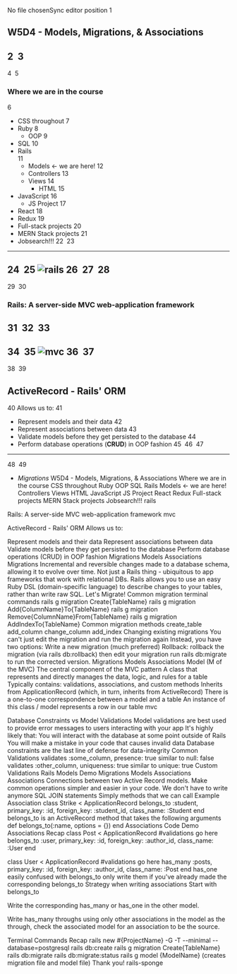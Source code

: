 No file chosenSync editor position
1
## W5D4 - Models, Migrations, & Associations
2
​
3
---
4
​
5
### Where we are in the course
6
- CSS throughout
7
- Ruby 
8
  - OOP
9
- SQL
10
- Rails  
11
  - Models  <- we are here!
12
  - Controllers
13
  - Views
14
    - HTML 
15
- JavaScript
16
  - JS Project 
17
- React
18
- Redux
19
- Full-stack projects
20
- MERN Stack projects 
21
- Jobsearch!!! 
22
​
23
---
24
​
25
![rails](https://upload.wikimedia.org/wikipedia/commons/thumb/6/62/Ruby_On_Rails_Logo.svg/1200px-Ruby_On_Rails_Logo.svg.png)
26
​
27
​
28
---
29
​
30
### Rails: A server-side MVC web-application framework
31
​
32
​
33
---
34
​
35
![mvc](https://camo.githubusercontent.com/40c8c3f6b10edc88340bb3a5c5b1646ba4276144/687474703a2f2f6d656469612e74756d626c722e636f6d2f66313435666130316464386361646432383533373139346465303063646135392f74756d626c725f696e6c696e655f6d7074717a6d5736426a31717a347267702e706e67)
36
​
37
---
38
​
39
## ActiveRecord - Rails' ORM
40
Allows us to:
41
* Represent models and their data
42
* Represent associations between data
43
* Validate models before they get persisted to the database
44
* Perform database operations (**CRUD**) in OOP fashion
45
​
46
​
47
---
48
​
49
* _*Migrations*_
W5D4 - Models, Migrations, & Associations
Where we are in the course
CSS throughout
Ruby
OOP
SQL
Rails
Models <- we are here!
Controllers
Views
HTML
JavaScript
JS Project
React
Redux
Full-stack projects
MERN Stack projects
Jobsearch!!!
rails

Rails: A server-side MVC web-application framework
mvc

ActiveRecord - Rails' ORM
Allows us to:

Represent models and their data
Represent associations between data
Validate models before they get persisted to the database
Perform database operations (CRUD) in OOP fashion
Migrations
Models
Associations
Migrations
Incremental and reversible changes made to a database schema, allowing it to evolve over time.
Not just a Rails thing - ubiquitous to app frameworks that work with relational DBs.
Rails allows you to use an easy Ruby DSL (domain-specific language) to describe changes to your tables, rather than write raw SQL.
Let's Migrate!
Common migration terminal commands
rails g migration Create{TableName}
rails g migration Add{ColumnName}To{TableName}
rails g migration Remove{ColumnName}From{TableName}
rails g migration AddIndexTo{TableName}
Common migration methods
create_table
add_column
change_column
add_index
Changing existing migrations
You can't just edit the migration and run the migration again
Instead, you have two options:
Write a new migration (much preferred)
Rollback:
rollback the migration (via rails db:rollback)
then edit your migration
run rails db:migrate to run the corrected version.
Migrations
Models
Associations
Model (M of the MVC)
The central component of the MVC pattern
A class that represents and directly manages the data, logic, and rules for a table
Typically contains: validations, associations, and custom methods
Inherits from ApplicationRecord (which, in turn, inherits from ActiveRecord)
There is a one-to-one correspondence between a model and a table
An instance of this class / model represents a row in our table
mvc

Database Constraints vs Model Validations
Model validations are best used to provide error messages to users interacting with your app
It's highly likely that:
You will interact with the database at some point outside of Rails
You will make a mistake in your code that causes invalid data
Database constraints are the last line of defense for data-integrity
Common Validations
validates :some_column, presence: true
similar to null: false
validates :other_column, uniqueness: true
similar to unique: true
Custom Validations
Rails Models Demo
Migrations
Models
Associations
Associations
Connections between two Active Record models.
Make common operations simpler and easier in your code.
We don't have to write anymore SQL JOIN statements
Simply methods that we can call
Example Association
class Strike < ApplicationRecord
  belongs_to :student,
    primary_key: :id,
    foreign_key: :student_id,
    class_name: :Student
end
belongs_to is an ActiveRecord method that takes the following arguments
def belongs_to(:name, options = {})
end
Associations Code Demo
Associations Recap
class Post < ApplicationRecord
  #validations go here
  belongs_to :user,
    primary_key: :id,
    foreign_key: :author_id,
    class_name: :User
end

class User < ApplicationRecord
  #validations go here
  has_many :posts,
    primary_key: :id,
    foreign_key: :author_id,
    class_name: :Post
end
has_one
easily confused with belongs_to
only write them if you've already made the corresponding belongs_to
Strategy when writing associations
Start with belongs_to

Write the corresponding has_many or has_one in the other model.

Write has_many throughs using only other associations in the model as the through, check the associated model for an association to be the source.

Terminal Commands Recap
rails new #{ProjectName} -G -T --minimal --database=postgresql
rails db:create
rails g migration Create{TableName}
rails db:migrate
rails db:migrate:status
rails g model {ModelName}
(creates migration file and model file)
Thank you!
rails-sponge

